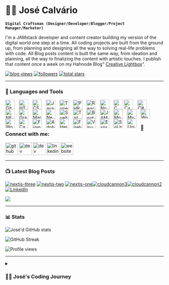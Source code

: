 # 🏄‍♂️ José Calvário

**`Digital Craftsman (Designer/Developer/Blogger/Project Manager/Marketer)`**

I'm a JAMstack developer and content creator building my version of the digital world one step at a time. All coding projects are built from the ground up, from planning and designing all the way to solving real-life problems with code. All Blog posts content is built the same way, from ideation and planning, all the way to finalizing the content with artistic touches. I publish that content once a week on my Hahnode Blog" [Creative Lightbox](https://creativelightbox.net/)".

   <p align="left">
       <a href="https://creativelightbox.net/">
         <img alt="blog views" title="Blog views" src="https://custom-icon-badges.demolab.com/youtube/channel/views/UC2WHjPDvbE6O328n17ZGcfg?color=%23E1AD0E&logo=eye&logoColor=white&style=for-the-badge&labelColor=c79600"/></a>
      <a href="https://github.com/Joshhortt?tab=followers">
         <img alt="followers" title="Follow me on Github" src="https://custom-icon-badges.demolab.com/github/followers/Joshhortt?color=236ad3&labelColor=1155ba&style=for-the-badge&logo=person-add&label=Follow&logoColor=white"/></a>
      <a href="https://github.com/Joshhortt?tab=repositories&sort=stargazers">
         <img alt="total stars" title="Total stars on GitHub" src="https://custom-icon-badges.demolab.com/github/stars/Joshhortt?color=55960c&style=for-the-badge&labelColor=488207&logo=star"/></a>

   </p>

---

### 🧰 Languages and Tools

<img align="left" alt="Git" width="30px" style="padding-right:10px;"
src="https://cdn.jsdelivr.net/gh/devicons/devicon/icons/git/git-original.svg" />

<img align="left" alt="HTML" width="30px" style="padding-right:10px;"
src="https://cdn.jsdelivr.net/gh/devicons/devicon/icons/html5/html5-plain.svg" />

<img align="left" alt="CSS" width="30px" style="padding-right:10px;"
src="https://cdn.jsdelivr.net/gh/devicons/devicon/icons/css3/css3-plain.svg" />

<img align="left" alt="JavaScript" width="30px" style="padding-right:10px;"
src="https://cdn.jsdelivr.net/gh/devicons/devicon/icons/javascript/javascript-plain.svg" />

<img align="left" alt="TypeScript" width="30px" style="padding-right:10px;"
src="https://cdn.jsdelivr.net/gh/devicons/devicon/icons/typescript/typescript-plain.svg" />

<img align="left" alt="PHP" width="30px" style="padding-right:10px;"
src="https://cdn.jsdelivr.net/gh/devicons/devicon/icons/php/php-plain.svg" />

<img align="left" alt="React" width="30px" style="padding-right:10px;"
src="https://cdn.jsdelivr.net/gh/devicons/devicon/icons/react/react-original.svg" />

<img align="left" alt="NodeJS" width="30px" style="padding-right:10px;"
src="https://cdn.jsdelivr.net/gh/devicons/devicon/icons/nodejs/nodejs-original.svg" />

<img align="left" alt="C" width="30px" style="paddingright:10px;"
src="https://cdn.jsdelivr.net/gh/devicons/devicon/icons/c/c-plain.svg" />

<img align="left" alt="C++" width="30px" style="padding-right:10px;"
src="https://cdn.jsdelivr.net/gh/devicons/devicon/icons/cplusplus/cplusplus-line.svg" />

<img align="left" alt="C#" width="30px" style="padding-right:10px;"
src="https://cdn.jsdelivr.net/gh/devicons/devicon/icons/csharp/csharp-plain.svg" />

<img align="left" alt=".NETcore" width="30px" style="padding-right:10px;"
src="https://cdn.jsdelivr.net/gh/devicons/devicon/icons/dotnetcore/dotnetcore-original.svg"/>

<img align="left" alt="GraphQL" width="30px" style="padding-right:10px;"
src="https://cdn.jsdelivr.net/gh/devicons/devicon/icons/graphql/graphql-plain-wordmark.svg"/>

<img align="left" alt="Markdown" width="30px" style="padding-right:10px;"
src="https://cdn.jsdelivr.net/gh/devicons/devicon/icons/markdown/markdown-original.svg" />

<img align="left" alt="Nextjs" width="30px" style="padding-right:10px;"
src="https://cdn.jsdelivr.net/gh/devicons/devicon/icons/nextjs/nextjs-line.svg" />

<img align="left" alt="Svelte" width="30px" style="padding-right:10px;"
src="https://cdn.jsdelivr.net/gh/devicons/devicon/icons/svelte/svelte-original.svg" />

#

<img align="left" alt="TailwindCss" width="30px" style="padding-right:10px;"
src="https://cdn.jsdelivr.net/gh/devicons/devicon/icons/tailwindcss/tailwindcss-plain.svg" />

<img align="left" alt="Bootstrap" width="30px" style="padding-right:10px;"
src="https://cdn.jsdelivr.net/gh/devicons/devicon/icons/bootstrap/bootstrap-plain.svg" />

<img align="left" alt="JAMstack" width="30px" style="padding-right:10px;"
src="https://cdn.jsdelivr.net/gh/devicons/devicon/icons/jamstack/jamstack-original.svg" />

<img align="left" alt="MongoDB" width="30px" style="padding-right:10px;"
src="https://cdn.jsdelivr.net/gh/devicons/devicon/icons/mongodb/mongodb-plain-wordmark.svg"/>

<img align="left" alt="MySql" width="30px" style="padding-right:10px;"
src="https://cdn.jsdelivr.net/gh/devicons/devicon/icons/mysql/mysql-original-wordmark.svg" />

<img align="left" alt="Wordpress" width="30px" style="padding-right:10px;"
src="https://cdn.jsdelivr.net/gh/devicons/devicon/icons/wordpress/wordpress-plain.svg" />

<img align="left" alt="Woocommerce" width="30px" style="padding-right:10px;"
src="https://cdn.jsdelivr.net/gh/devicons/devicon/icons/woocommerce/woocommerce-plain-wordmark.svg" />

<img align="left" alt="Canva" width="30px" style="padding-right:10px;"
src="https://cdn.jsdelivr.net/gh/devicons/devicon/icons/canva/canva-original.svg" />

<img align="left" alt="Figma" width="30px" style="padding-right:10px;"
src="https://cdn.jsdelivr.net/gh/devicons/devicon/icons/figma/figma-original.svg" />

<img align="left" alt="AdobeXD" width="30px" style="padding-right:10px;"
src="https://cdn.jsdelivr.net/gh/devicons/devicon/icons/xd/xd-plain.svg" />

<img align="left" alt="Heroku" width="30px" style="padding-right:10px;"
src="https://cdn.jsdelivr.net/gh/devicons/devicon/icons/heroku/heroku-plain-wordmark.svg" />

<img align="left" alt="Firebase" width="30px" style="padding-right:10px;"
src="https://cdn.jsdelivr.net/gh/devicons/devicon/icons/firebase/firebase-plain-wordmark.svg" />

<img align="left" alt="VisualStudio" width="30px" style="padding-right:10px;"
src="https://cdn.jsdelivr.net/gh/devicons/devicon/icons/visualstudio/visualstudio-plain.svg" />

<img align="left" alt="Express" width="30px" style="padding-right:10px;"
src="https://cdn.jsdelivr.net/gh/devicons/devicon/icons/express/express-original.svg" />

<img align="left" alt="SqLite" width="30px" style="padding-right:10px;"
src="https://cdn.jsdelivr.net/gh/devicons/devicon/icons/sqlite/sqlite-original.svg" />

<img align="left" alt="Unix" width="30px" style="padding-right:10px;"
src="https://cdn.jsdelivr.net/gh/devicons/devicon/icons/unix/unix-original.svg" />
<br />

#

### 🔗 Connect with me:

[<img src='https://cdn.jsdelivr.net/npm/simple-icons@3.0.1/icons/github.svg' alt='github' height='40'>](https://github.com/Joshhortt) [<img src='https://cdn.jsdelivr.net/npm/simple-icons@3.0.1/icons/dev-dot-to.svg' alt='dev' height='40'>](https://dev.to/joshhortt) [<img src='https://cdn.jsdelivr.net/npm/simple-icons@3.0.1/icons/hashnode.svg' alt='dev' height='40'>](https://creativelightbox.net/) [<img src='https://cdn.jsdelivr.net/npm/simple-icons@3.0.1/icons/linkedin.svg' alt='linkedin' height='40'>](https://www.linkedin.com/in/jose-calvario//) [<img src='https://cdn.jsdelivr.net/npm/simple-icons@3.0.1/icons/icloud.svg' alt='website' height='40'>](https://www.josecalvario.com)

---

### 📺 Latest Blog Posts

<!-- BEGIN BLOGPOSTS-CARDS -->

[![nextjs-three](https://cdn.hashnode.com/res/hashnode/image/upload/v1682518997852/Ij2WPlfX4.png?auto=format)](https://creativelightbox.net/how-nextjs-13s-css-modules-loading-state-feature-can-improve-user-experience)
[![nextjs-two](https://cdn.hashnode.com/res/hashnode/image/upload/v1680634544118/7uTce0tC2.png?auto=compress)](https://creativelightbox.net/take-your-nextjs-13-app-to-the-next-level-with-new-routing-enhancements-dynamic-layouts-and-efficient-links)
[![nextjs-one](https://cdn.hashnode.com/res/hashnode/image/upload/v1680026274764/D1wPTW7ha.png?auto=compress)](https://creativelightbox.net/getting-started-with-nextjs-a-comprehensive-guide-to-building-your-first-application)[![cloudcannon3](https://cdn.hashnode.com/res/hashnode/image/upload/v1679421680973/13CDuxrm0.png?auto=compress)](https://creativelightbox.net/a-step-by-step-guide-to-installing-pre-configured-cloudcannon-themes-for-your-jamstack-project)[![cloudcannon2](https://cdn.hashnode.com/res/hashnode/image/upload/v1679421613014/9jjnDDcGa.png?auto=compress)](https://creativelightbox.net/how-to-configure-cloudcannon-collections-to-enable-post-page-content-editing)[![LinkedIn](https://cdn.hashnode.com/res/hashnode/image/upload/v1681378758341/gDrqw2td3.png?auto=compress)](https://creativelightbox.net/how-to-get-hired-as-a-junior-web-developer)

<!-- [![cloudcannon1](https://cdn.hashnode.com/res/hashnode/image/upload/v1679421708031/ZxAJiZcoa.png?auto=compress)](https://creativelightbox.net/how-to-deploy-jamstack-sites-to-cloudcannon) -->

<!-- [![reduce](https://cdn.hashnode.com/res/hashnode/image/upload/v1677348101001/xfZ7WOK8y.png?auto=compress)](https://creativelightbox.net/how-to-use-reduce-in-javascript) -->

<!-- [![git bash](https://cdn.hashnode.com/res/hashnode/image/upload/v1677348124915/SizkvonLn.png?auto=compress)](https://creativelightbox.net/how-to-install-git-bash-for-windows-to-your-local-system) -->

<!-- END BLOGPOSTS-CARDS -->

[<img src="https://custom-icon-badges.demolab.com/badge/-Visit%20Blog-blue?style=for-the-badge&?logo=brand-icon-min&logoColor=white"/>](https://creativelightbox.net)

---

### 📊 Stats

![José'd GitHub stats](https://github-readme-stats.vercel.app/api?username=Joshhortt&show_icons=true&theme=radical)

![GitHub Streak](https://streak-stats.demolab.com?user=Joshhortt&theme=gruvbox&border_radius=4.5)

![Profile views](https://gpvc.arturio.dev/Joshhortt)

---

<details>
 <summary><h3>👨‍💻 José's Coding Journey</h3></summary>
   I started my coding journey as a webdesigner with a passion to learn everything I could about Wordpress. But soon I discovered that with more programming skills I could do much more than just drag and drop thinks around. I decided to jump into PHP, CSS and Javascript to be able to customize those Wordpress Themes. I learned using the unix command line, linux, C, C++, C#, all kind of databases and so on. And all the while, teaching myself real hard Web development with a dream to build my own app, or my own E-commerce shop, but that soon got overshadowed by discovering the Jamstack, which aloud me to deliver fast scalable websites to my clients. However, I had another desire I had been pursuing throughout this time - Blogging, content creation. I eventually ended up quitting my latest tech job, because I wasn't coding as much I would like to to pursue Coding and Blogging full-time by my own, and that has been my focus ever since. But there's something that's always bothered me about my journey - abandoning my dream of building my own app to pursue the safe route, a job that I didn't like much. Now I've already taken the leap away from that safety net into this uncomfortable, unexplored world that it being a creator. And it worked out, but again, it became comfortable. It's easier to create a post and building a Jamstack website for some local business than go out on a ledge and build my own product. I do have to eat, at the end of the day, but I think it's time. It's time to get uncomfortable again. I have a burning desire to get back on the horse, and fulfill that dream younger me had of building my own app, my own product. And in order to do that, I'll be implmementing a few measures to streamline my Blog posts content to focus more time on fulfilling that dream - a dream that I'll be ready to tackle along 2023 due to the measure I'm putting in place now.

**Don't wait up, because I'm coming!**

[website]: https://www.josecalvario.com
[blog]: https://creativelightbox.net
